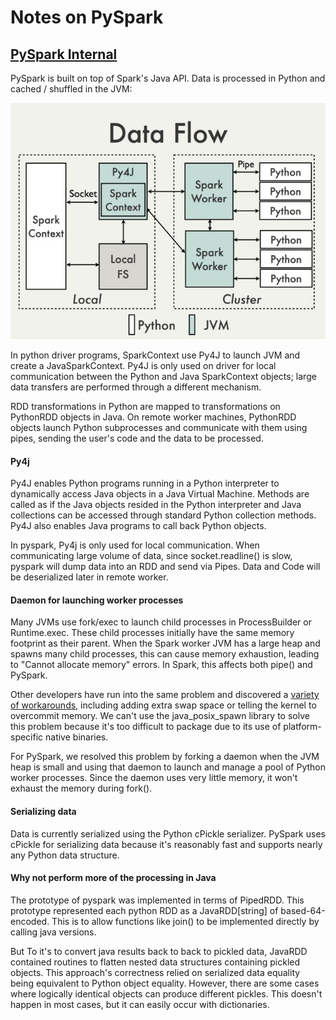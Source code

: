 # Notes on PySpark

## [PySpark Internal](https://cwiki.apache.org/confluence/display/SPARK/PySpark+Internals)

PySpark is built on top of Spark's Java API. Data is processed in Python and cached / shuffled in the JVM:

![pyspark work flow](images/pyspark.jpg)

In python driver programs, SparkContext use Py4J to launch JVM and create a JavaSparkContext. Py4J is only used on driver for local communication between the Python and Java SparkContext objects; large data transfers are performed through a different mechanism.

RDD transformations in Python are mapped to transformations on PythonRDD objects in Java. On remote worker machines, PythonRDD objects launch Python subprocesses and communicate with them using pipes, sending the user's code and the data to be processed.

#### Py4j

Py4J enables Python programs running in a Python interpreter to dynamically access Java objects in a Java Virtual Machine. Methods are called as if the Java objects resided in the Python interpreter and Java collections can be accessed through standard Python collection methods. Py4J also enables Java programs to call back Python objects.

In pyspark, Py4j is only used for local communication. When communicating large volume of data, since socket.readline() is slow, pyspark will dump data into an RDD and send via Pipes. Data and Code will be deserialized later in remote worker.

#### Daemon for launching worker processes

Many JVMs use fork/exec to launch child processes in ProcessBuilder or Runtime.exec. These child processes initially have the same memory footprint as their parent. When the Spark worker JVM has a large heap and spawns many child processes, this can cause memory exhaustion, leading to "Cannot allocate memory" errors. In Spark, this affects both pipe() and PySpark.

Other developers have run into the same problem and discovered a [variety of workarounds](https://gist.github.com/pmahoney/1970815), including adding extra swap space or telling the kernel to overcommit memory. We can't use the java_posix_spawn library to solve this problem because it's too difficult to package due to its use of platform-specific native binaries.

For PySpark, we resolved this problem by forking a daemon when the JVM heap is small and using that daemon to launch and manage a pool of Python worker processes. Since the daemon uses very little memory, it won't exhaust the memory during fork().

#### Serializing data

Data is currently serialized using the Python cPickle serializer. PySpark uses cPickle for serializing data because it's reasonably fast and supports nearly any Python data structure.

#### Why not perform more of the processing in Java

The prototype of pyspark was implemented in terms of PipedRDD. This prototype represented each python RDD as a JavaRDD[string] of based-64-encoded. This is to allow functions like join() to be implemented directly by calling java versions.

But To it's to convert java results back to back to pickled data, JavaRDD contained routines to flatten nested data structures containing pickled objects. This approach's correctness relied on serialized data equality being equivalent to Python object equality. However, there are some cases where logically identical objects can produce different pickles. This doesn't happen in most cases, but it can easily occur with dictionaries.

